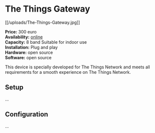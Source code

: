 # The Things Gateway

[[/uploads/The-Things-Gateway.jpg]]

**Price:** 300 euro  
**Availability:** [online](http://shop.thethingsnetwork.com/)  
**Capacity:** 8 band
Suitable for indoor use  
**Installation:** Plug and play  
**Hardware:** open source  
**Software:** open source  

This device is specially developed for The Things Network and meets all requirements for a smooth experience on The Things Network.

## Setup

...

## Configuration

...

